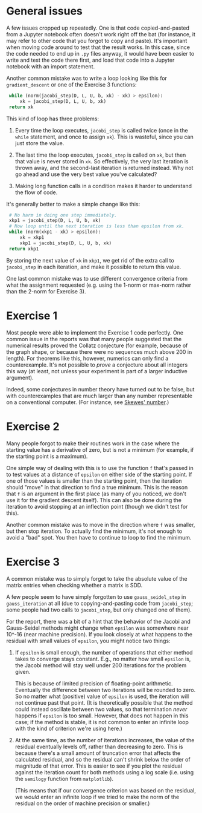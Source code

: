 # General issues

A few issues cropped up repeatedly. One is that code copied-and-pasted from a
Jupyter notebook often doesn't work right off the bat (for instance, it may
refer to other code that you forgot to copy and paste). It's important when
moving code around to test that the result works. In this case, since the code
needed to end up in `.py` files anyway, it would have been easier to write and
test the code there first, and load that code into a Jupyter notebook with an
import statement.

Another common mistake was to write a loop looking like this for
`gradient_descent` or one of the Exercise 3 functions:

```python
 while (norm(jacobi_step(D, L, U, b, xk) - xk) > epsilon):
     xk = jacobi_step(D, L, U, b, xk)
 return xk
```

This kind of loop has three problems:

1. Every time the loop executes, `jacobi_step` is called twice (once in the
   `while` statement, and once to assign `xk`). This is wasteful, since you can
   just store the value.

2. The last time the loop executes, `jacobi_step` is called on `xk`, but then
   that value is never stored in `xk`. So effectively, the very last iteration
   is thrown away, and the second-last iteration is returned instead. Why not
   go ahead and use the very best value you've calculated?

3. Making long function calls in a condition makes it harder to understand the
   flow of code.

It's generally better to make a simple change like this:

```python
 # No harm in doing one step immediately.
 xkp1 = jacobi_step(D, L, U, b, xk)
 # Now loop until the next iteration is less than epsilon from xk.
 while (norm(xkp1 - xk) > epsilon):
     xk = xkp1
     xkp1 = jacobi_step(D, L, U, b, xk)
 return xkp1
```

By storing the next value of `xk` in `xkp1`, we get rid of the extra call to
`jacobi_step` in each iteration, and make it possible to return this value.

One last common mistake was to use different convergence criteria from what the
assignment requested (e.g. using the 1-norm or max-norm rather than the 2-norm
for Exercise 3).

# Exercise 1

Most people were able to implement the Exercise 1 code perfectly. One common
issue in the reports was that many people suggested that the numerical results
proved the Collatz conjecture (for example, because of the graph shape, or
because there were no sequences much above 200 in length). For theorems like
this, however, numerics can only find a counterexample. It's not possible to
*prove* a conjecture about all integers this way (at least, not unless your
experiment is part of a larger inductive argument).

Indeed, some conjectures in number theory have turned out to be false, but with
counterexamples that are much larger than any number representable on a
conventional computer. (For instance, see
[Skewes' number](https://en.wikipedia.org/wiki/Skewes'_number).)

# Exercise 2

Many people forgot to make their routines work in the case where the starting
value has a derivative of zero, but is not a minimum (for example, if the
starting point is a maximum).

One simple way of dealing with this is to use the function `f` that's passed in
to test values at a distance of `epsilon` on either side of the starting
point. If one of those values is smaller than the starting point, then the
iteration should "move" in that direction to find a true minimum. This is the
reason that `f` is an argument in the first place (as many of you noticed, we
don't use it for the gradient descent itself). This can also be done during the
iteration to avoid stopping at an inflection point (though we didn't test for
this).

Another common mistake was to move in the direction where `f` was smaller, but
then stop iteration. To actually find the minimum, it's not enough to avoid a
"bad" spot. You then have to continue to loop to find the minimum.

# Exercise 3

A common mistake was to simply forget to take the absolute value of the matrix
entries when checking whether a matrix is SDD.

A few people seem to have simply forgotten to use `gauss_seidel_step` in
`gauss_iteration` at all (due to copying-and-pasting code from `jacobi_step`;
some people had two calls to `jacobi_step`, but only changed one of them).

For the report, there was a bit of a hint that the behavior of the Jacobi and
Gauss-Seidel methods might change when `epsilon` was somewhere near 10^-16 (near
machine precision). If you look closely at what happens to the residual with
small values of `epsilon`, you might notice two things:

1. If `epsilon` is small enough, the number of operations that either method
   takes to converge stays constant. E.g., no matter how small `epsilon` is, the
   Jacobi method will stay well under 200 iterations for the problem given.

   This is because of limited precision of floating-point arithmetic. Eventually
   the difference between two iterations will be rounded to zero. So no matter
   what (positive) value of `epsilon` is used, the iteration will not continue
   past that point. (It is theoretically possible that the method could instead
   oscillate between two values, so that termination *never* happens if
   `epsilon` is too small. However, that does not happen in this case; if the
   method is stable, it is not common to enter an infinite loop with the kind of
   criterion we're using here.)

2. At the same time, as the number of iterations increases, the value of the
   residual eventually levels off, rather than decreasing to zero. This is
   because there's a small amount of truncation error that affects the
   calculated residual, and so the residual can't shrink below the order of
   magnitude of that error. This is easier to see if you plot the residual
   against the iteration count for both methods using a log scale (i.e. using
   the `semilogy` function from `matplotlib`).

   (This means that if our convergence criterion was based on the residual, we
   *would* enter an infinite loop if we tried to make the norm of the residual
   on the order of machine precision or smaller.)
